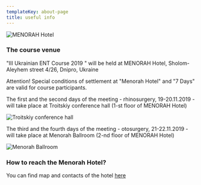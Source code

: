 ```yaml
---
templateKey: about-page
title: useful info
---
```

![MENORAH Hotel](/img/menora-hotel.jpg "MENORAH Hotel")

### The course venue

"III Ukrainian ENT Course 2019 " will be held at MENORAH Hotel, Sholom-Aleyhem street 4/26, Dnipro, Ukraine

Аttention! Special conditions of settlement at "Menorah Hotel" and "7 Days" are valid for course participants.

The first and the second days of the meeting - rhinosurgery, 19-20.11.2019 - will take place at Troitskiy conference hall (1-st floor of MENORAH Hotel) 

![Troitskiy conference hall](/img/1й-этаж-1.jpg "Troitskiy conference hall")

The third and the fourth days of the meeting - otosurgery, 21-22.11.2019 - will take place at Menorah Ballroom (2-nd floor of MENORAH Hotel) 

![Menorah Ballroom](/img/kc-ballroom-01.jpg "Menorah Ballroom")

### How to reach the Menorah Hotel?

You can find map and contacts of the hotel [here](http://menorahotel.com/contacts/)
